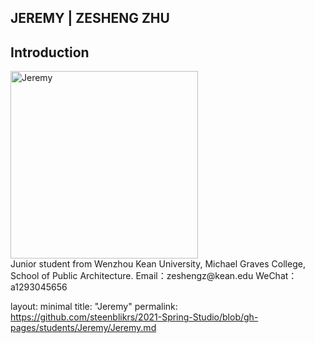 ## JEREMY | ZESHENG ZHU


## Introduction
<img alt="Jeremy" src="https://github.com/steenblikrs/2021-Spring-Studio/blob/gh-pages/students/Jeremy/af5db22314ccc5d2a2b96e0d3f5ba35.jpg?raw=true" width="300">
<br>
Junior student from Wenzhou Kean University, Michael Graves College, School of Public Architecture.
Email：zeshengz@kean.edu
WeChat：a1293045656

layout: minimal 
title: "Jeremy" 
permalink: https://github.com/steenblikrs/2021-Spring-Studio/blob/gh-pages/students/Jeremy/Jeremy.md


